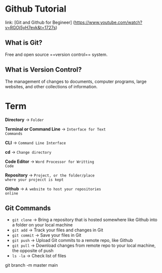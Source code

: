 # Github Tutorial
link: [Git and Github for Begineer] (https://www.youtube.com/watch?v=RGOj5yH7evk&t=1727s)

## What is Git?
Free and open source ==version control== system.

## What is Version Control?
The management of changes to documents, computer programs, large websites, and other collections of information.

# Term
**Directory** &rarr; <code>Folder</code>

**Terminal or Command Line** &rarr; <code>Interface for Text Commands</code>

**CLI** &rarr; <code>Command Line Interface</code>

**cd** &rarr; <code>Change directory</code>

**Code Editor** &rarr; <code>Word Processor for Writting Code</code>

**Repository** &rarr; <code>Project, or the folder/place where your projecct is kept</code>

**Github** &rarr; <code>A website to host your repositories online</code>


## Git Commands
* ```git clone```    &rarr; Bring a repository that is hosted somewhere like Github into a folder on your local machine
* ```git add```    &rarr;  Track your files and changes in Git
* ```git commit```    &rarr; Save your files in Git
* ```git push```    &rarr; Upload Git commits to a remote repo, like Github
* ```git pull```    &rarr; Download changes from remote repo to your local machine, the opposite of push
* ```ls -la```    &rarr; Check list of files

git branch -m master main